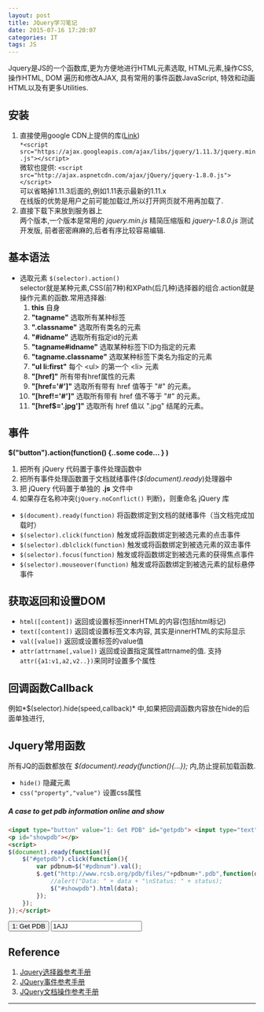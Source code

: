 ```yaml
---
layout: post
title: JQuery学习笔记
date: 2015-07-16 17:20:07
categories: IT
tags: JS
---
```


Jquery是JS的一个函数库,更为方便地进行HTML元素选取, HTML元素,操作CSS, 操作HTML, DOM 遍历和修改AJAX, 具有常用的事件函数JavaScript, 特效和动画HTML以及有更多Utilities.

<script src="https://ajax.googleapis.com/ajax/libs/jquery/1.11.3/jquery.min.js"></script>

## 安装
1. 直接使用google CDN上提供的库([Link](https://developers.google.com/speed/libraries/#jquery))  
`*<script src="https://ajax.googleapis.com/ajax/libs/jquery/1.11.3/jquery.min.js"></script>`  
微软也提供: `<script src="http://ajax.aspnetcdn.com/ajax/jQuery/jquery-1.8.0.js"></script>`  
可以省略掉1.11.3后面的,例如1.11表示最新的1.11.x  
在线版的优势是用户之前可能加载过,所以打开网页就不用再加载了.
2. 直接下载下来放到服务器上  
两个版本,一个版本是常用的 *jquery.min.js* 精简压缩版和 *jquery-1.8.0.js* 测试开发版, 前者密密麻麻的,后者有序比较容易编辑.

## 基本语法

- 选取元素 `$(selector).action()`  
selector就是某种元素,CSS(前7种)和XPath(后几种)选择器的组合.action就是操作元素的函数.常用选择器:
	1. **this** 自身
	2. **"tagname"** 选取所有某种标签
	3. **".classname"** 选取所有类名的元素
	4. **"#idname"** 选取所有指定id的元素
	5. **"tagname#idname"** 选取某种标签下ID为指定的元素
	6. **"tagname.classname"** 选取某种标签下类名为指定的元素
	7. **"ul li:first"** 每个 \<ul\> 的第一个 \<li\> 元素
	7. **"[href]"** 所有带有href属性的元素
	8. **"[href='#']"** 选取所有带有 href 值等于 "#" 的元素。
	9. **"[href!='#']"** 选取所有带有 href 值不等于 "#" 的元素。
	10. **"[href$='.jpg']"** 选取所有 href 值以 ".jpg" 结尾的元素。 

## 事件
**$("button").action(function() {..some code... } )**

1. 把所有 jQuery 代码置于事件处理函数中
1. 把所有事件处理函数置于文档就绪事件(*$(document).ready*)处理器中
1. 把 jQuery 代码置于单独的 **.js** 文件中
1. 如果存在名称冲突(`jQuery.noConflict()` 判断)，则重命名 jQuery 库

- `$(document).ready(function)` 将函数绑定到文档的就绪事件（当文档完成加载时）
- `$(selector).click(function)` 触发或将函数绑定到被选元素的点击事件
- `$(selector).dblclick(function)` 触发或将函数绑定到被选元素的双击事件
- `$(selector).focus(function)` 触发或将函数绑定到被选元素的获得焦点事件
- `$(selector).mouseover(function)` 触发或将函数绑定到被选元素的鼠标悬停事件

## 获取返回和设置DOM

- `html([content])` 返回或设置标签innerHTML的内容(包括html标记)
- `text([content])` 返回或设置标签文本内容, 其实是innerHTML的实际显示
- `val([value])` 返回或设置标签的value值
- `attr(attrname[,value])` 返回或设置指定属性attrname的值. 支持`attr({a1:v1,a2,v2..})`来同时设置多个属性

## 回调函数Callback
例如*$(selector).hide(speed,callback)* 中,如果把回调函数内容放在hide的后面单独进行,

## Jquery常用函数
所有JQ的函数都放在 *$(document).ready(function(){...});* 内,防止提前加载函数.

- `hide()` 隐藏元素
- `css("property","value")` 设置css属性


##### A case to get pdb information online and show

~~~html
<input type="button" value="1: Get PDB" id="getpdb"> <input type="text" value="1AJJ" id="pdbnum">
<p id="showpdb"></p>
<script>
$(document).ready(function(){
	$("#getpdb").click(function(){
		var pdbnum=$("#pdbnum").val();
		$.get("http://www.rcsb.org/pdb/files/"+pdbnum+".pdb",function(data,status){
			//alert("Data: " + data + "\nStatus: " + status);
			$("#showpdb").html(data);
		});
	});
});</script>
~~~

<input type="button" value="1: Get PDB" id="getpdb"> <input type="text" value="1AJJ" id="pdbnum">

<p id="showpdb"></p>

<script>
$(document).ready(function(){
	$("#getpdb").click(function(){
		var pdbnum=$("#pdbnum").val();
		$.get("http://www.rcsb.org/pdb/files/"+pdbnum+".pdb",function(data,status){
			//alert("Data: " + data + "\nStatus: " + status);
			$("#showpdb").html(data);
		});
	});
});</script>

## Reference
1. [Jquery选择器参考手册](http://www.w3school.com.cn/jquery/jquery_ref_selectors.asp)
2. [JQuery事件参考手册](http://www.w3school.com.cn/jquery/jquery_ref_events.asp)
3. [JQuery文档操作参考手册](http://www.w3school.com.cn/jquery/jquery_ref_manipulation.asp)

------
